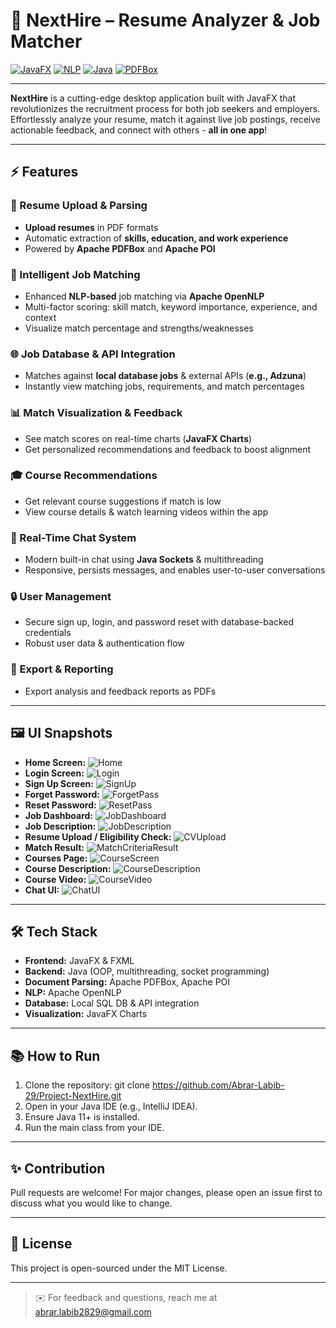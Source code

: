 # 🚀 NextHire – Resume Analyzer & Job Matcher

[![JavaFX](https://img.shields.io/badge/JavaFX-UI-green)](https://openjfx.io/)
[![NLP](https://img.shields.io/badge/NLP-Apache%20OpenNLP-blue)](https://opennlp.apache.org/)
[![Java](https://img.shields.io/badge/Java-11%2B-orange?logo=java)](https://www.java.com/)
[![PDFBox](https://img.shields.io/badge/PDFBox-PDF%20Parsing-red)](https://pdfbox.apache.org/)

---

**NextHire** is a cutting-edge desktop application built with JavaFX that revolutionizes the recruitment process for both job seekers and employers. Effortlessly analyze your resume, match it against live job postings, receive actionable feedback, and connect with others - **all in one app**!

---

## ⚡️ Features

### 📄 Resume Upload & Parsing
- **Upload resumes** in PDF formats
- Automatic extraction of **skills, education, and work experience**
- Powered by **Apache PDFBox** and **Apache POI**

### 🤖 Intelligent Job Matching
- Enhanced **NLP-based** job matching via **Apache OpenNLP**
- Multi-factor scoring: skill match, keyword importance, experience, and context
- Visualize match percentage and strengths/weaknesses

### 🌐 Job Database & API Integration
- Matches against **local database jobs** & external APIs (**e.g., Adzuna**)
- Instantly view matching jobs, requirements, and match percentages

### 📊 Match Visualization & Feedback
- See match scores on real-time charts (**JavaFX Charts**)
- Get personalized recommendations and feedback to boost alignment

### 🎓 Course Recommendations
- Get relevant course suggestions if match is low
- View course details & watch learning videos within the app

### 💬 Real-Time Chat System
- Modern built-in chat using **Java Sockets** & multithreading
- Responsive, persists messages, and enables user-to-user conversations

### 🔒 User Management
- Secure sign up, login, and password reset with database-backed credentials
- Robust user data & authentication flow

### 📁 Export & Reporting
- Export analysis and feedback reports as PDFs

---

## 🖼️ UI Snapshots

- **Home Screen:** ![Home](images/1.png)
- **Login Screen:** ![Login](images/2.png)
- **Sign Up Screen:** ![SignUp](images/3.png)
- **Forget Password:** ![ForgetPass](images/5.png)
- **Reset Password:** ![ResetPass](images/4.png)
- **Job Dashboard:** ![JobDashboard](images/6.png)
- **Job Description:** ![JobDescription](images/7.png)
- **Resume Upload / Eligibility Check:** ![CVUpload](images/8.png)
- **Match Result:** ![MatchCriteriaResult](images/9.png)
- **Courses Page:** ![CourseScreen](images/10.png)
- **Course Description:** ![CourseDescription](images/11.png)
- **Course Video:** ![CourseVideo](images/12.png)
- **Chat UI:** ![ChatUI](images/13.png)

---

## 🛠️ Tech Stack

- **Frontend:** JavaFX & FXML
- **Backend:** Java (OOP, multithreading, socket programming)
- **Document Parsing:** Apache PDFBox, Apache POI
- **NLP:** Apache OpenNLP
- **Database:** Local SQL DB & API integration
- **Visualization:** JavaFX Charts

---

## 📚 How to Run

1. Clone the repository: git clone https://github.com/Abrar-Labib-29/Project-NextHire.git
2. Open in your Java IDE (e.g., IntelliJ IDEA).
3. Ensure Java 11+ is installed.
4. Run the main class from your IDE.

---

## ✨ Contribution

Pull requests are welcome! For major changes, please open an issue first to discuss what you would like to change.

---

## 📄 License

This project is open-sourced under the MIT License.

---

> ✉️ For feedback and questions, reach me at abrar.labib2829@gmail.com  
